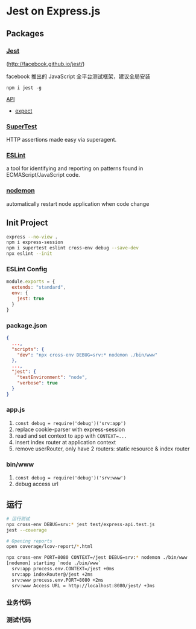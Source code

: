 # Jest on Express.js

## Packages

### [Jest](https://www.npmjs.com/package/jest)

(http://facebook.github.io/jest/)

facebook 推出的 JavaScript 全平台测试框架，建议全局安装

`npm i jest -g`

[API](https://facebook.github.io/jest/docs/en/api.html)

- [expect](https://facebook.github.io/jest/docs/en/expect.html)

### [SuperTest](https://www.npmjs.com/package/supertest)

HTTP assertions made easy via superagent.

### [ESLint](https://www.npmjs.com/package/eslint)

a tool for identifying and reporting on patterns found in ECMAScript/JavaScript code.

### [nodemon](https://www.npmjs.com/package/nodemon)

automatically restart node application when code change

## Init Project

```bash
express --no-view .
npm i express-session
npm i supertest eslint cross-env debug --save-dev
npx eslint --init
```

### ESLint Config

```javascript
module.exports = {
  extends: "standard",
  env: {
    jest: true
  }
}
```

### package.json

```json
{
  ...,
  "scripts": {
    "dev": "npx cross-env DEBUG=srv:* nodemon ./bin/www"
  },
  ...,
  "jest": {
    "testEnvironment": "node",
    "verbose": true
  }
}
```

### app.js

1.  `const debug = require('debug')('srv:app')`
2.  replace cookie-parser with express-session
3.  read and set context to app with `CONTEXT=...`
4.  insert index router at application context
5.  remove userRouter, only have 2 routers: static resource & index router

### bin/www

1.  `const debug = require('debug')('srv:www')`
2.  debug access url

## 运行

```bash
# 运行测试
npx cross-env DEBUG=srv:* jest test/express-api.test.js
jest --coverage

# Opening reports
open coverage/lcov-report/*.html
```

```bash
npx cross-env PORT=8080 CONTEXT=/jest DEBUG=srv:* nodemon ./bin/www
[nodemon] starting `node ./bin/www`
  srv:app process.env.CONTEXT=/jest +0ms
  srv:app indexRouter@/jest +2ms
  srv:www process.env.PORT=8080 +2ms
  srv:www Access URL = http://localhost:8080/jest/ +3ms
```

### 业务代码

### 测试代码
